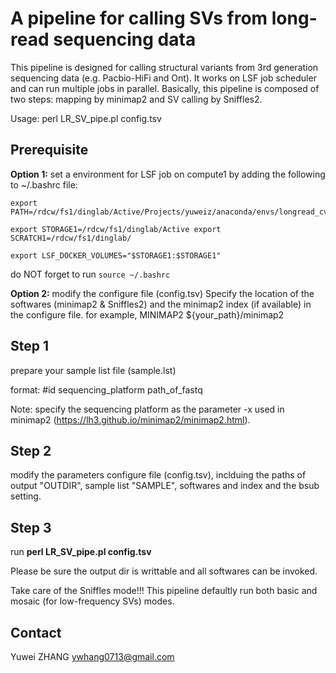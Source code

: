 # A pipeline for calling SVs from long-read sequencing data

This pipeline is designed for calling structural variants from 3rd generation sequencing data (e.g. Pacbio-HiFi and Ont). 
It works on LSF job scheduler and can run multiple jobs in parallel.
Basically, this pipeline is composed of two steps: mapping by minimap2 and SV calling by Sniffles2.  

Usage: perl LR_SV_pipe.pl config.tsv

## Prerequisite ##
**Option 1:** set a environment for LSF job on compute1 by adding the following to ~/.bashrc file:

    export PATH=/rdcw/fs1/dinglab/Active/Projects/yuweiz/anaconda/envs/longread_cv/bin/:$PATH
    
    export STORAGE1=/rdcw/fs1/dinglab/Active export SCRATCH1=/rdcw/fs1/dinglab/
    
    export LSF_DOCKER_VOLUMES="$STORAGE1:$STORAGE1"
    
  do NOT forget to run `source ~/.bashrc`
  
**Option 2:** modify the configure file (config.tsv)
    Specify the location of the softwares (minimap2 & Sniffles2) and the minimap2 index (if available) in the configure file.
    for example, MINIMAP2	${your_path}/minimap2

## Step 1 ## 
  prepare your sample list file (sample.lst)
  
  format: #id sequencing_platform path_of_fastq
  
  Note: specify the sequencing platform as the parameter -x used in minimap2 (https://lh3.github.io/minimap2/minimap2.html). 
  
## Step 2 ## 
  modify the parameters configure file (config.tsv), inclduing the paths of output "OUTDIR", sample list "SAMPLE", softwares and index and the bsub setting. 

## Step 3 ##
  run **perl LR_SV_pipe.pl config.tsv**
  
  Please be sure the output dir is writtable and all softwares can be invoked. 

  Take care of the Sniffles mode!!! This pipeline defaultly run both basic and mosaic (for low-frequency SVs) modes.

## Contact ##
Yuwei ZHANG ywhang0713@gmail.com
